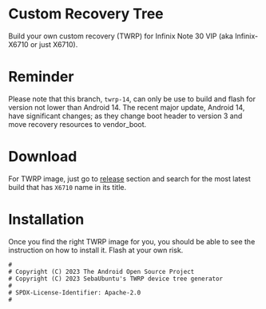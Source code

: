 # Custom Recovery Tree
Build your own custom recovery (TWRP) for Infinix Note 30 VIP (aka Infinix-X6710 or just X6710).

# Reminder
Please note that this branch, `twrp-14`, can only be use to build and flash for version not lower than Android 14. The recent major update, Android 14, have significant changes; as they change boot header to version 3 and move recovery resources to vendor_boot.

# Download
For TWRP image, just go to [release](https://github.com/cdpcrp/custom-recovery-releases/releases) section and search for the most latest build that has `X6710` name in its title.

# Installation
Once you find the right TWRP image for you, you should be able to see the instruction on how to install it. Flash at your own risk.

```
#
# Copyright (C) 2023 The Android Open Source Project
# Copyright (C) 2023 SebaUbuntu's TWRP device tree generator
#
# SPDX-License-Identifier: Apache-2.0
#
```
